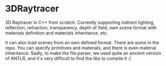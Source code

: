 # 3DRaytracer
3D Raytracer in C++ from scratch.
Currently supporting indirect lighting, reflection, refraction, transparency, depth of field, own scene format with materials definition and materials inheritance, etc. 

It can also load scenes from an own defined format. There are some in the repo. You can specify primitives and materials, and there is even material inheritance. 
Sadly, to make the file parser, we used quite an ancient version of ANTLR, and it's very difficult to find the libs to compile it :(
